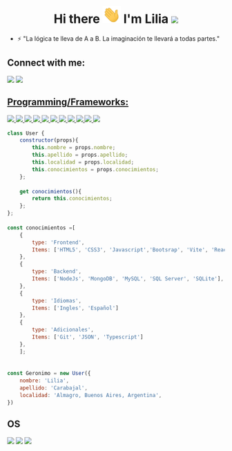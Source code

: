 <h1 align="Center">  Hi there <img src="https://raw.githubusercontent.com/ABSphreak/ABSphreak/master/gifs/Hi.gif" height="40px" /> I'm Lilia
<img src="https://media.giphy.com/media/WUlplcMpOCEmTGBtBW/giphy.gif" height="40px"></h1>

- ⚡ "La lógica te lleva de A a B. La imaginación te llevará a todas partes."

## Connect with me:
<div style="display: inline_block">
  <a href="https://www.linkedin.com/in/lilia-carabajal-448594270/" target="_blank"><img src="https://img.shields.io/badge/-LinkedIn-%230077B5?style=for the-badge&logo=linkedin&logoColor=white" target="_blank" width="110"></a>
  <a href="https://github.com/LiliaCarabajal?tab=repositories"><img src="https://img.shields.io/badge/GitHub-100000?style=for-the-badge&logo=github&logoColor=white" target="_blank" width="100"</a>
</div>

## Programming/Frameworks:
<div style="display: inline_block">
	<img src="https://media.giphy.com/media/XAxylRMCdpbEWUAvr8/giphy.gif" width="50"/>
	<img src="https://media.giphy.com/media/fsEaZldNC8A1PJ3mwp/giphy.gif" width="50"/>
	<img src="https://media.giphy.com/media/Sr8xDpMwVKOHUWDVRD/giphy.gif" width="50"/>
	<img src="https://media3.giphy.com/media/ln7z2eWriiQAllfVcn/200w.webp" width="50"/>
	<img src="https://media.giphy.com/media/KAq5w47R9rmTuvWOWa/giphy.gif" width="50"/>
	<img src="https://media.giphy.com/media/kdFc8fubgS31b8DsVu/giphy.gif" width="50"/>
	<img src="https://media.giphy.com/media/eNAsjO55tPbgaor7ma/giphy.gif" width="50"/>
	<img src="https://media.giphy.com/media/SS8CV2rQdlYNLtBCiF/giphy.gif" width="50"/>
	<img src="https://media.giphy.com/media/jnDKffgCfGYOp6cMTK/giphy.gif" width="50"/>
	<img src="https://media.giphy.com/media/KzJkzjggfGN5Py6nkT/giphy.gif" width="50"/>
	<img src="https://media.giphy.com/media/kH1DBkPNyZPOk0BxrM/giphy.gif" width="100"/> 
</div>
	
```javascript
class User {
    constructor(props){
        this.nombre = props.nombre;
        this.apellido = props.apellido;
        this.localidad = props.localidad;
        this.conocimientos = props.conocimientos;
    };
    
    get conocimientos(){
        return this.conocimientos;
    };
};

const conocimientos =[
    {
        type: 'Frontend',
        Items: ['HTML5', 'CSS3', 'Javascript','Bootsrap', 'Vite', 'React JS']
    },
    {
        type: 'Backend',
        Items: ['NodeJs', 'MongoDB', 'MySQL', 'SQL Server', 'SQLite'],
    },
    {
        type: 'Idiomas',
        Items: ['Ingles', 'Español']
    },
    {
        type: 'Adicionales',
        Items: ['Git', 'JSON', 'Typescript']
    },
    ];


const Geronimo = new User({
    nombre: 'Lilia',
    apellido: 'Carabajal',
    localidad: 'Almagro, Buenos Aires, Argentina',
})
```

## OS
<div style="display: inline_block">
  <img src="https://img.shields.io/badge/Windows-0078D6?style=for-the-badge&logo=windows&logoColor=white" />
  <img src="https://img.shields.io/badge/Ubuntu-E95420?style=for-the-badge&logo=ubuntu&logoColor=white" />
  <img src="https://img.shields.io/badge/iOS-000000?style=for-the-badge&logo=ios&logoColor=white" />
</div>
